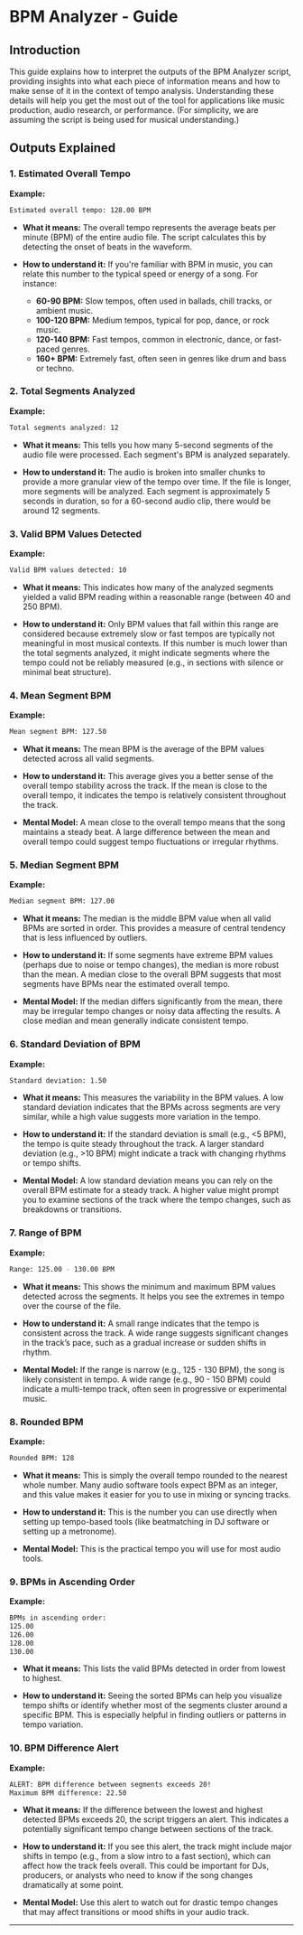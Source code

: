 # BPM Analyzer - Guide

## Introduction

This guide explains how to interpret the outputs of the BPM Analyzer script, providing insights into what each piece of information means and how to make sense of it in the context of tempo analysis. Understanding these details will help you get the most out of the tool for applications like music production, audio research, or performance. (For simplicity, we are assuming the script is being used for musical understanding.)

## Outputs Explained

### 1. **Estimated Overall Tempo**

**Example:**
```bash
Estimated overall tempo: 128.00 BPM
```

- **What it means:** The overall tempo represents the average beats per minute (BPM) of the entire audio file. The script calculates this by detecting the onset of beats in the waveform.
  
- **How to understand it:** If you're familiar with BPM in music, you can relate this number to the typical speed or energy of a song. For instance:
  - **60-90 BPM:** Slow tempos, often used in ballads, chill tracks, or ambient music.
  - **100-120 BPM:** Medium tempos, typical for pop, dance, or rock music.
  - **120-140 BPM:** Fast tempos, common in electronic, dance, or fast-paced genres.
  - **160+ BPM:** Extremely fast, often seen in genres like drum and bass or techno.

### 2. **Total Segments Analyzed**

**Example:**
```bash
Total segments analyzed: 12
```

- **What it means:** This tells you how many 5-second segments of the audio file were processed. Each segment's BPM is analyzed separately.
  
- **How to understand it:** The audio is broken into smaller chunks to provide a more granular view of the tempo over time. If the file is longer, more segments will be analyzed. Each segment is approximately 5 seconds in duration, so for a 60-second audio clip, there would be around 12 segments.

### 3. **Valid BPM Values Detected**

**Example:**
```bash
Valid BPM values detected: 10
```

- **What it means:** This indicates how many of the analyzed segments yielded a valid BPM reading within a reasonable range (between 40 and 250 BPM). 

- **How to understand it:** Only BPM values that fall within this range are considered because extremely slow or fast tempos are typically not meaningful in most musical contexts. If this number is much lower than the total segments analyzed, it might indicate segments where the tempo could not be reliably measured (e.g., in sections with silence or minimal beat structure).

### 4. **Mean Segment BPM**

**Example:**
```bash
Mean segment BPM: 127.50
```

- **What it means:** The mean BPM is the average of the BPM values detected across all valid segments.
  
- **How to understand it:** This average gives you a better sense of the overall tempo stability across the track. If the mean is close to the overall tempo, it indicates the tempo is relatively consistent throughout the track. 

- **Mental Model:** A mean close to the overall tempo means that the song maintains a steady beat. A large difference between the mean and overall tempo could suggest tempo fluctuations or irregular rhythms.

### 5. **Median Segment BPM**

**Example:**
```bash
Median segment BPM: 127.00
```

- **What it means:** The median is the middle BPM value when all valid BPMs are sorted in order. This provides a measure of central tendency that is less influenced by outliers.

- **How to understand it:** If some segments have extreme BPM values (perhaps due to noise or tempo changes), the median is more robust than the mean. A median close to the overall BPM suggests that most segments have BPMs near the estimated overall tempo.

- **Mental Model:** If the median differs significantly from the mean, there may be irregular tempo changes or noisy data affecting the results. A close median and mean generally indicate consistent tempo.

### 6. **Standard Deviation of BPM**

**Example:**
```bash
Standard deviation: 1.50
```

- **What it means:** This measures the variability in the BPM values. A low standard deviation indicates that the BPMs across segments are very similar, while a high value suggests more variation in the tempo.

- **How to understand it:** If the standard deviation is small (e.g., <5 BPM), the tempo is quite steady throughout the track. A larger standard deviation (e.g., >10 BPM) might indicate a track with changing rhythms or tempo shifts.

- **Mental Model:** A low standard deviation means you can rely on the overall BPM estimate for a steady track. A higher value might prompt you to examine sections of the track where the tempo changes, such as breakdowns or transitions.

### 7. **Range of BPM**

**Example:**
```bash
Range: 125.00 - 130.00 BPM
```

- **What it means:** This shows the minimum and maximum BPM values detected across the segments. It helps you see the extremes in tempo over the course of the file.

- **How to understand it:** A small range indicates that the tempo is consistent across the track. A wide range suggests significant changes in the track’s pace, such as a gradual increase or sudden shifts in rhythm.

- **Mental Model:** If the range is narrow (e.g., 125 - 130 BPM), the song is likely consistent in tempo. A wide range (e.g., 90 - 150 BPM) could indicate a multi-tempo track, often seen in progressive or experimental music.

### 8. **Rounded BPM**

**Example:**
```bash
Rounded BPM: 128
```

- **What it means:** This is simply the overall tempo rounded to the nearest whole number. Many audio software tools expect BPM as an integer, and this value makes it easier for you to use in mixing or syncing tracks.

- **How to understand it:** This is the number you can use directly when setting up tempo-based tools (like beatmatching in DJ software or setting up a metronome).

- **Mental Model:** This is the practical tempo you will use for most audio tools.

### 9. **BPMs in Ascending Order**

**Example:**
```bash
BPMs in ascending order:
125.00
126.00
128.00
130.00
```

- **What it means:** This lists the valid BPMs detected in order from lowest to highest.

- **How to understand it:** Seeing the sorted BPMs can help you visualize tempo shifts or identify whether most of the segments cluster around a specific BPM. This is especially helpful in finding outliers or patterns in tempo variation.

### 10. **BPM Difference Alert**

**Example:**
```bash
ALERT: BPM difference between segments exceeds 20!
Maximum BPM difference: 22.50
```

- **What it means:** If the difference between the lowest and highest detected BPMs exceeds 20, the script triggers an alert. This indicates a potentially significant tempo change between sections of the track.

- **How to understand it:** If you see this alert, the track might include major shifts in tempo (e.g., from a slow intro to a fast section), which can affect how the track feels overall. This could be important for DJs, producers, or analysts who need to know if the song changes dramatically at some point.

- **Mental Model:** Use this alert to watch out for drastic tempo changes that may affect transitions or mood shifts in your audio track.

---
